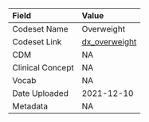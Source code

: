 |Field            |Value         |
|:----------------|:-------------|
|Codeset Name     |Overweight    |
|Codeset Link     |[dx_overweight](https://github.com/PEDSnet/Variable-Dictionary/blob/main/condition/dx_overweight.csv)|
|CDM              |NA            |
|Clinical Concept |NA            |
|Vocab            |NA            |
|Date Uploaded    |2021-12-10    |
|Metadata         |NA            |
